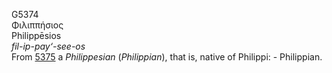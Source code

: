 G5374  
Φιλιππήσιος  
Philippēsios  
*fil-ip-pay‘-see-os*  
From [5375](g5375) a *Philippesian* (*Philippian*), that is, native of
Philippi: - Philippian.  
